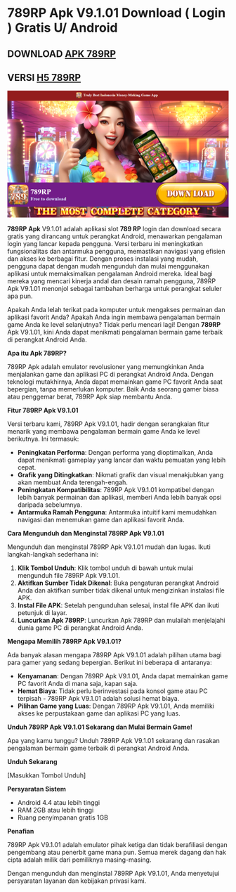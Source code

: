 # 789RP Apk V9.1.01 Download ( Login ) Gratis U/ Android

## DOWNLOAD [APK 789RP](https://t.ly/apk-games)
## VERSI [H5 789RP](https://t.ly/raffi888)

![Screenshot_12](https://raw.githubusercontent.com/789RP/.github/refs/heads/main/Screenshot_56.png)

**789RP Apk** V9.1.01 adalah aplikasi slot **789 RP** login dan download secara gratis yang dirancang untuk perangkat Android, menawarkan pengalaman login yang lancar kepada pengguna. Versi terbaru ini meningkatkan fungsionalitas dan antarmuka pengguna, memastikan navigasi yang efisien dan akses ke berbagai fitur. Dengan proses instalasi yang mudah, pengguna dapat dengan mudah mengunduh dan mulai menggunakan aplikasi untuk memaksimalkan pengalaman Android mereka. Ideal bagi mereka yang mencari kinerja andal dan desain ramah pengguna, 789RP Apk V9.1.01 menonjol sebagai tambahan berharga untuk perangkat seluler apa pun.

Apakah Anda lelah terikat pada komputer untuk mengakses permainan dan aplikasi favorit Anda? Apakah Anda ingin membawa pengalaman bermain game Anda ke level selanjutnya? Tidak perlu mencari lagi! Dengan **789RP** Apk V9.1.01, kini Anda dapat menikmati pengalaman bermain game terbaik di perangkat Android Anda.

**Apa itu Apk 789RP?**

789RP Apk adalah emulator revolusioner yang memungkinkan Anda menjalankan game dan aplikasi PC di perangkat Android Anda. Dengan teknologi mutakhirnya, Anda dapat memainkan game PC favorit Anda saat bepergian, tanpa memerlukan komputer. Baik Anda seorang gamer biasa atau penggemar berat, 789RP Apk siap membantu Anda.

**Fitur 789RP Apk V9.1.01**

Versi terbaru kami, 789RP Apk V9.1.01, hadir dengan serangkaian fitur menarik yang membawa pengalaman bermain game Anda ke level berikutnya. Ini termasuk:

* **Peningkatan Performa**: Dengan performa yang dioptimalkan, Anda dapat menikmati gameplay yang lancar dan waktu pemuatan yang lebih cepat.
* **Grafik yang Ditingkatkan**: Nikmati grafik dan visual menakjubkan yang akan membuat Anda terengah-engah.
* **Peningkatan Kompatibilitas**: 789RP Apk V9.1.01 kompatibel dengan lebih banyak permainan dan aplikasi, memberi Anda lebih banyak opsi daripada sebelumnya.
* **Antarmuka Ramah Pengguna**: Antarmuka intuitif kami memudahkan navigasi dan menemukan game dan aplikasi favorit Anda.

**Cara Mengunduh dan Menginstal 789RP Apk V9.1.01**

Mengunduh dan menginstal 789RP Apk V9.1.01 mudah dan lugas. Ikuti langkah-langkah sederhana ini:

1. **Klik Tombol Unduh**: Klik tombol unduh di bawah untuk mulai mengunduh file 789RP Apk V9.1.01.
2. **Aktifkan Sumber Tidak Dikenal**: Buka pengaturan perangkat Android Anda dan aktifkan sumber tidak dikenal untuk mengizinkan instalasi file APK.
3. **Instal File APK**: Setelah pengunduhan selesai, instal file APK dan ikuti petunjuk di layar.
4. **Luncurkan Apk 789RP**: Luncurkan Apk 789RP dan mulailah menjelajahi dunia game PC di perangkat Android Anda.

**Mengapa Memilih 789RP Apk V9.1.01?**

Ada banyak alasan mengapa 789RP Apk V9.1.01 adalah pilihan utama bagi para gamer yang sedang bepergian. Berikut ini beberapa di antaranya:

* **Kenyamanan**: Dengan 789RP Apk V9.1.01, Anda dapat memainkan game PC favorit Anda di mana saja, kapan saja.
* **Hemat Biaya**: Tidak perlu berinvestasi pada konsol game atau PC terpisah - 789RP Apk V9.1.01 adalah solusi hemat biaya.
* **Pilihan Game yang Luas**: Dengan 789RP Apk V9.1.01, Anda memiliki akses ke perpustakaan game dan aplikasi PC yang luas.

**Unduh 789RP Apk V9.1.01 Sekarang dan Mulai Bermain Game!**

Apa yang kamu tunggu? Unduh 789RP Apk V9.1.01 sekarang dan rasakan pengalaman bermain game terbaik di perangkat Android Anda.

**Unduh Sekarang**

[Masukkan Tombol Unduh]

**Persyaratan Sistem**

* Android 4.4 atau lebih tinggi
* RAM 2GB atau lebih tinggi
* Ruang penyimpanan gratis 1GB

**Penafian**

789RP Apk V9.1.01 adalah emulator pihak ketiga dan tidak berafiliasi dengan pengembang atau penerbit game mana pun. Semua merek dagang dan hak cipta adalah milik dari pemiliknya masing-masing.

Dengan mengunduh dan menginstal 789RP Apk V9.1.01, Anda menyetujui persyaratan layanan dan kebijakan privasi kami.

